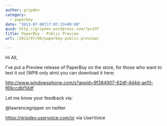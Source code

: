 ```yaml
---
author: gripdev
category:
  - paperboy
date: "2013-07-06T17:07:33+00:00"
guid: http://gripdev.wordpress.com/?p=337
title: PaperBoy - Public Preview
url: /2013/07/06/paperboy-public-preview/

---
```

Hi All,

I've put a Preview release of PaperBoy on the store, for those who want to test it out (WP8 only atm) you can download it here:

http://www.windowsphone.com/s?appid=9f384907-62df-4d4d-ae10-f69ccdbf1ddf

Let me know your feedback via:

@lawrencegripper on twitter

https://gripdev.uservoice.com/or via UserVoice
